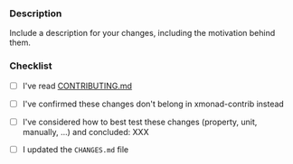 ### Description

Include a description for your changes, including the motivation
behind them.

### Checklist

  - [ ] I've read [CONTRIBUTING.md](https://github.com/xmonad/xmonad/blob/master/CONTRIBUTING.md)

  - [ ] I've confirmed these changes don't belong in xmonad-contrib instead

  - [ ] I've considered how to best test these changes (property, unit,
        manually, ...) and concluded: XXX

  - [ ] I updated the `CHANGES.md` file
